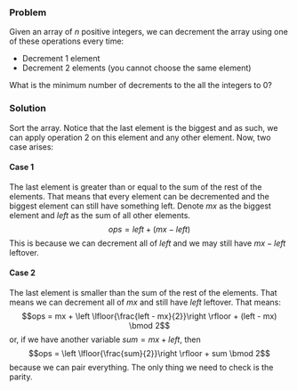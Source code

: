 ### Problem
Given an array of $n$ positive integers, we can decrement the array using one of these operations every time:
- Decrement 1 element
- Decrement 2 elements (you cannot choose the same element)

What is the minimum number of decrements to the all the integers to 0?

### Solution
Sort the array. Notice that the last element is the biggest and as such, we can apply operation 2 on this element and any other element. Now, two case arises:
#### Case 1
The last element is greater than or equal to the sum of the rest of the elements. That means that every element can be decremented and the biggest element can still have something left. Denote $mx$ as the biggest element and $left$ as the sum of all other elements. 
$$ops = left + (mx-left)$$
This is because we can decrement all of $left$ and we may still have $mx-left$ leftover.

#### Case 2
The last element is smaller than the sum of the rest of the elements. That means we can decrement all of $mx$ and still have $left$ leftover. That means:
$$ops = mx + \left \lfloor{\frac{left - mx}{2}}\right \rfloor + (left - mx) \bmod 2$$
or, if we have another variable $sum=mx+left$, then
$$ops = \left \lfloor{\frac{sum}{2}}\right \rfloor + sum \bmod 2$$
because we can pair everything. The only thing we need to check is the parity.